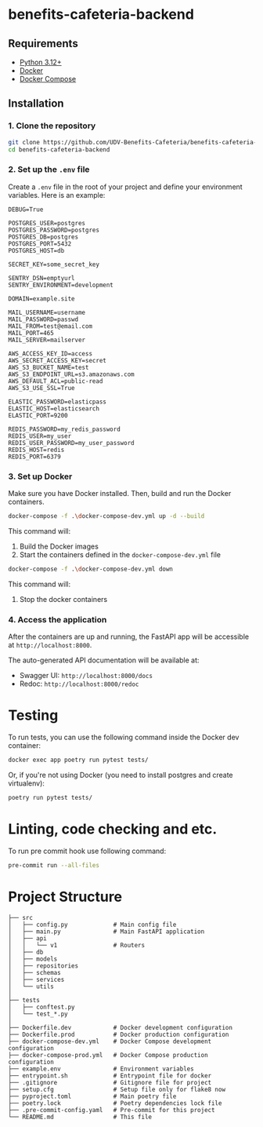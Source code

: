 # benefits-cafeteria-backend

## Requirements

- [Python 3.12+](https://www.python.org/downloads/)
- [Docker](https://www.docker.com/get-started)
- [Docker Compose](https://docs.docker.com/compose/install/)

## Installation

### 1. Clone the repository

```bash
git clone https://github.com/UDV-Benefits-Cafeteria/benefits-cafeteria-backend.git
cd benefits-cafeteria-backend
```
### 2. Set up the ``.env`` file

Create a ``.env`` file in the root of your project and define your environment variables. Here is an example:

```dotenv
DEBUG=True

POSTGRES_USER=postgres
POSTGRES_PASSWORD=postgres
POSTGRES_DB=postgres
POSTGRES_PORT=5432
POSTGRES_HOST=db

SECRET_KEY=some_secret_key

SENTRY_DSN=emptyurl
SENTRY_ENVIRONMENT=development

DOMAIN=example.site

MAIL_USERNAME=username
MAIL_PASSWORD=passwd
MAIL_FROM=test@email.com
MAIL_PORT=465
MAIL_SERVER=mailserver

AWS_ACCESS_KEY_ID=access
AWS_SECRET_ACCESS_KEY=secret
AWS_S3_BUCKET_NAME=test
AWS_S3_ENDPOINT_URL=s3.amazonaws.com
AWS_DEFAULT_ACL=public-read
AWS_S3_USE_SSL=True

ELASTIC_PASSWORD=elasticpass
ELASTIC_HOST=elasticsearch
ELASTIC_PORT=9200

REDIS_PASSWORD=my_redis_password
REDIS_USER=my_user
REDIS_USER_PASSWORD=my_user_password
REDIS_HOST=redis
REDIS_PORT=6379
```

### 3. Set up Docker
Make sure you have Docker installed. Then, build and run the Docker containers.

```bash
docker-compose -f .\docker-compose-dev.yml up -d --build
```
This command will:
1. Build the Docker images
2. Start the containers defined in the ``docker-compose-dev.yml`` file

```bash
docker-compose -f .\docker-compose-dev.yml down
```
This command will:
1. Stop the docker containers

### 4. Access the application
After the containers are up and running, the FastAPI app will be accessible at ``http://localhost:8000``.

The auto-generated API documentation will be available at:

- Swagger UI: ``http://localhost:8000/docs``
- Redoc: ``http://localhost:8000/redoc``

# Testing

To run tests, you can use the following command inside the Docker dev container:
```bash
docker exec app poetry run pytest tests/
```
Or, if you're not using Docker (you need to install postgres and create virtualenv): 
```bash
poetry run pytest tests/
```

# Linting, code checking and etc.
To run pre commit hook use following command:

```bash
pre-commit run --all-files
```

# Project Structure

```
├── src
│   ├── config.py             # Main config file
│   ├── main.py               # Main FastAPI application
│   ├── api
│   │   └── v1                # Routers
│   ├── db                    
│   ├── models               
│   ├── repositories
│   ├── schemas
│   ├── services
│   └── utils
│
├── tests
│   ├── conftest.py
│   └── test_*.py    
│               
├── Dockerfile.dev            # Docker development configuration
├── Dockerfile.prod           # Docker production configuration
├── docker-compose-dev.yml    # Docker Compose development configuration
├── docker-compose-prod.yml   # Docker Compose production configuration
├── example.env               # Environment variables
├── entrypoint.sh             # Entrypoint file for docker
├── .gitignore                # Gitignore file for project
├── setup.cfg                 # Setup file only for flake8 now
├── pyproject.toml            # Main poetry file
├── poetry.lock               # Poetry dependencies lock file
├── .pre-commit-config.yaml   # Pre-commit for this project
└── README.md                 # This file
```
